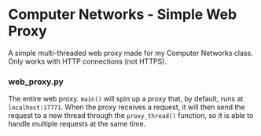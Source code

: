 # Computer Networks - Simple Web Proxy

A simple multi-threaded web proxy made for my Computer Networks class. Only works with HTTP connections (not HTTPS).

### web_proxy.py

The entire web proxy. `main()` will spin up a proxy that, by default, runs at `localhost:17771`. When the proxy receives a request, it will then send the request to a new thread through the `proxy_thread()` function, so it is able to handle multiple requests at the same time.